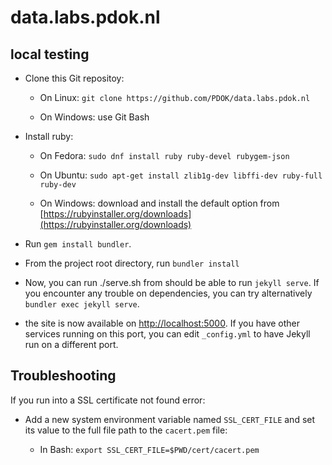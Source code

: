 # data.labs.pdok.nl

## local testing

- Clone this Git repositoy:

  - On Linux: `git clone https://github.com/PDOK/data.labs.pdok.nl`

  - On Windows: use Git Bash

- Install ruby:

  - On Fedora: `sudo dnf install ruby ruby-devel rubygem-json`

  - On Ubuntu: `sudo apt-get install zlib1g-dev libffi-dev ruby-full ruby-dev`

  - On Windows: download and install the default option from [https://rubyinstaller.org/downloads](https://rubyinstaller.org/downloads)

- Run `gem install bundler`.

- From the project root directory, run `bundler install`

- Now, you can run ./serve.sh from should be able to run `jekyll
  serve`.  If you encounter any trouble on dependencies, you can try
  alternatively `bundler exec jekyll serve`.

- the site is now available on
  [http://localhost:5000](http://localhost:5000).  If you have other
  services running on this port, you can edit `_config.yml` to have
  Jekyll run on a different port.

## Troubleshooting

If you run into a SSL certificate not found error:

- Add a new system environment variable named `SSL_CERT_FILE` and set
  its value to the full file path to the `cacert.pem` file:

  - In Bash: `export SSL_CERT_FILE=$PWD/cert/cacert.pem`
